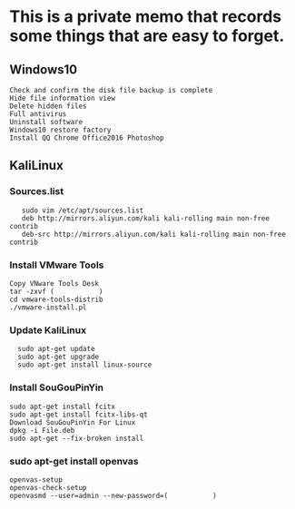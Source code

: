  # This is a private memo that records some things that are easy to forget.
 ## Windows10
    Check and confirm the disk file backup is complete
    Hide file information view
    Delete hidden files
    Full antivirus
    Uninstall software
    Windows10 restore factory
    Install QQ Chrome Office2016 Photoshop

 ## KaliLinux
 ### Sources.list
       sudo vim /etc/apt/sources.list
       deb http://mirrors.aliyun.com/kali kali-rolling main non-free contrib
       deb-src http://mirrors.aliyun.com/kali kali-rolling main non-free contrib
 ### Install VMware Tools
    Copy VNware Tools Desk
    tar -zxvf (           )
    cd vmware-tools-distrib
    ./vmware-install.pl
 ### Update KaliLinux
      sudo apt-get update
      sudo apt-get upgrade
      sudo apt-get install linux-source
 ### Install SouGouPinYin
    sudo apt-get install fcitx
    sudo apt-get install fcitx-libs-qt
    Download SouGouPinYin For Linux
    dpkg -i File.deb
    sudo apt-get --fix-broken install
 ### sudo apt-get install openvas
    openvas-setup
    openvas-check-setup
    openvasmd --user=admin --new-password=(           )
 
